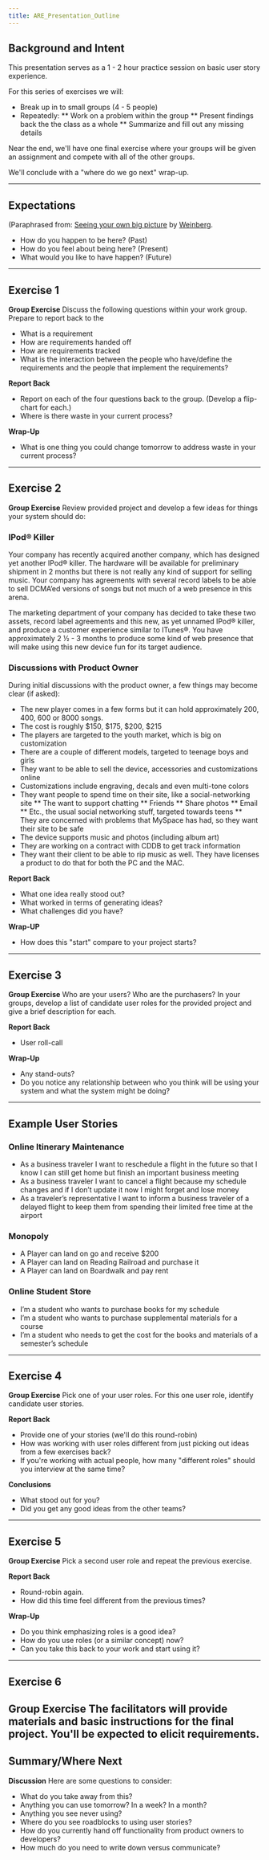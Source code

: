```yaml
---
title: ARE_Presentation_Outline
---
```

## Background and Intent
This presentation serves as a 1 - 2 hour practice session on basic user story experience.

For this series of exercises we will:
* Break up in to small groups (4 - 5 people)
* Repeatedly:
** Work on a problem within the group
** Present findings back the the class as a whole
** Summarize and fill out any missing details

Near the end, we'll have one final exercise where your groups will be given an assignment and compete with all of the other groups.

We'll conclude with a "where do we go next" wrap-up.

----
## Expectations
(Paraphrased from: [Seeing your own big picture](http://www.ayeconference.com/Articles/Seeingyourownbigpicture.html) by [Weinberg](http://www.geraldmweinberg.com).
* How do you happen to be here? (Past)
* How do you feel about being here? (Present)
* What would you like to have happen? (Future)

----
## Exercise 1
**Group Exercise**
Discuss the following questions within your work group. Prepare to report back to the 
* What is a requirement
* How are requirements handed off
* How are requirements tracked
* What is the interaction between the people who have/define the requirements and the people that implement the requirements?

**Report Back**
* Report on each of the four questions back to the group. (Develop a flip-chart for each.)
* Where is there waste in your current process?

**Wrap-Up**
* What is one thing you could change tomorrow to address waste in your current process?

----
## Exercise 2
**Group Exercise**
Review provided project and develop a few ideas for things your system should do:

### IPod® Killer
Your company has recently acquired another company, which has designed yet another IPod® killer. The hardware will be available for preliminary shipment in 2 months but there is not really any kind of support for selling music. Your company has agreements with several record labels to be able to sell DCMA’ed versions of songs but not much of a web presence in this arena.

The marketing department of your company has decided to take these two assets, record label agreements and this new, as yet unnamed IPod® killer, and produce a customer experience similar to ITunes®.
You have approximately 2 ½ - 3 months to produce some kind of web presence that will make using this new device fun for its target audience.

### Discussions with Product Owner
During initial discussions with the product owner, a few things may become clear (if asked):
* The new player comes in a few forms but it can hold approximately 200, 400, 600 or 8000 songs.
* The cost is roughly $150, $175, $200, $215
* The players are targeted to the youth market, which is big on customization
* There are a couple of different models, targeted to teenage boys and girls
* They want to be able to sell the device, accessories and customizations online
* Customizations include engraving, decals and even multi-tone colors
* They want people to spend time on their site, like a social-networking site
** The want to support chatting
** Friends
** Share photos
** Email
** Etc., the usual social networking stuff, targeted towards teens
** They are concerned with problems that MySpace has had, so they want their site to be safe
* The device supports music and photos (including album art)
* They are working on a contract with CDDB to get track information
* They want their client to be able to rip music as well. They have licenses a product to do that for both the PC and the MAC.

**Report Back**
* What one idea really stood out?
* What worked in terms of generating ideas?
* What challenges did you have?

**Wrap-UP**
* How does this "start" compare to your project starts?

----
## Exercise 3
**Group Exercise**
Who are your users? Who are the purchasers? In your groups, develop a list of candidate user roles for the provided project and give a brief description for each.

**Report Back**
* User roll-call

**Wrap-Up**
* Any stand-outs?
* Do you notice any relationship between who you think will be using your system and what the system might be doing?

----
## Example User Stories
### Online Itinerary Maintenance
* As a business traveler I want to reschedule a flight in the future so that I know I can still get home but finish an important business meeting
* As a business traveler I want to cancel a flight because my schedule changes and if I don’t update it now I might forget and lose money
* As a traveler’s representative I want to inform a business traveler of a delayed flight to keep them from spending their limited free time at the airport
### Monopoly
* A Player can land on go and receive $200
* A Player can land on Reading Railroad and purchase it
* A Player can land on Boardwalk and pay rent
### Online Student Store
* I’m a student who wants to purchase books for my schedule
* I’m a student who wants to purchase supplemental materials for a course
* I’m a student who needs to get the cost for the books and materials of a semester’s schedule

----
## Exercise 4
**Group Exercise**
Pick one of your user roles. For this one user role, identify candidate user stories.

**Report Back**
* Provide one of your stories (we'll do this round-robin)
* How was working with user roles different from just picking out ideas from a few exercises back?
* If you're working with actual people, how many "different roles" should you interview at the same time?

**Conclusions**
* What stood out for you?
* Did you get any good ideas from the other teams?

----
## Exercise 5
**Group Exercise**
Pick a second user role and repeat the previous exercise.

**Report Back**
* Round-robin again.
* How did this time feel different from the previous times?

**Wrap-Up**
* Do you think emphasizing roles is a good idea?
* How do you use roles (or a similar concept) now?
* Can you take this back to your work and start using it?

----
## Exercise 6
**Group Exercise**
The facilitators will provide materials and basic instructions for the final project. You'll be expected to elicit requirements.
----
## Summary/Where Next
**Discussion**
Here are some questions to consider:
* What do you take away from this?
* Anything you can use tomorrow? In a week? In a month?
* Anything you see never using?
* Where do you see roadblocks to using user stories? 
* How do you currently hand off functionality from product owners to developers?
* How much do you need to write down versus communicate?
